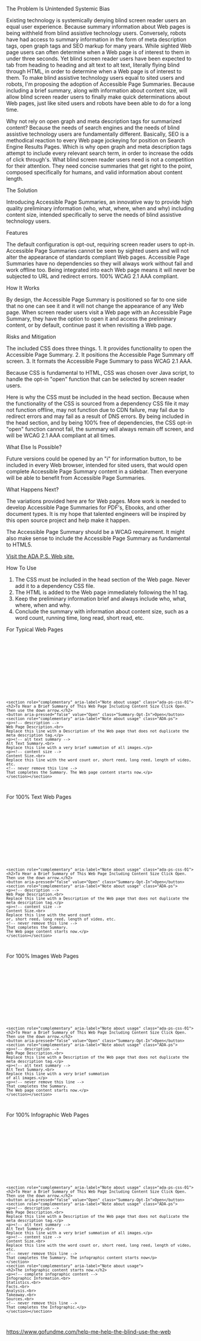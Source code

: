 The Problem Is Unintended Systemic Bias

Existing technology is systemically denying blind screen reader users an equal user experience. Because summary information about Web pages is being withheld from blind assistive technology users. Conversely, robots have had access to summary information in the form of meta description tags, open graph tags and SEO markup for many years. While sighted Web page users can often determine when a Web page is of interest to them in under three seconds. Yet blind screen reader users have been expected to tab from heading to heading and alt text to alt text, literally flying blind through HTML, in order to determine when a Web page is of interest to them. To make blind assistive technology users equal to sited users and robots, I'm proposing the adoption of Accessible Page Summaries. Because including a brief summary, along with information about content size, will allow blind screen reader users to finally make quick determinations about Web pages, just like sited users and robots have been able to do for a long time.

Why not rely on open graph and meta description tags for summarized content? Because the needs of search engines and the needs of blind assistive technology users are fundamentally different. Basically, SEO is a methodical reaction to every Web page jockeying for position on Search Engine Results Pages. Which is why open graph and meta description tags attempt to include every relevant search term, in order to increase the odds of click through's. What blind screen reader users need is not a competition for their attention. They need concise summaries that get right to the point, composed specifically for humans, and valid information about content length.

The Solution

Introducing Accessible Page Summaries, an innovative way to provide high quality preliminary information (who, what, where, when and why) including content size, intended specifically to serve the needs of blind assistive technology users.

Features

The default configuration is opt-out, requiring screen reader users to opt-in.
Accessible Page Summaries cannot be seen by sighted users and will not alter the appearance of standards compliant Web pages.
Accessible Page Summaries have no dependencies so they will always work without fail and work offline too. Being integrated into each Web page means it will never be subjected to URL and redirect errors.
100% WCAG 2.1 AAA compliant.

How It Works

By design, the Accessible Page Summary is positioned so far to one side that no one can see it and it will not change the appearance of any Web page. When screen reader users visit a Web page with an Accessible Page Summary, they have the option to open it and access the preliminary content, or by default, continue past it when revisiting a Web page.

Risks and Mitigation

The included CSS does three things. 1. It provides functionality to open the Accessible Page Summary. 2. It positions the Accessible Page Summary off screen. 3. It formats the Accessible Page Summary to pass WCAG 2.1 AAA.

Because CSS is fundamental to HTML, CSS was chosen over Java script, to handle the opt-in "open" function that can be selected by screen reader users.

Here is why the CSS must be included in the head section. Because when the functionality of the CSS is sourced from a dependency CSS file it may not function offline, may not function due to CDN failure, may fail due to redirect errors and may fail as a result of DNS errors. By being included in the head section, and by being 100% free of dependencies, the CSS opt-in "open" function cannot fail, the summary will always remain off screen, and will be WCAG 2.1 AAA compliant at all times.

What Else Is Possible?

Future versions could be opened by an "i" for information button, to be included in every Web browser, intended for sited users, that would open complete Accessible Page Summary content in a sidebar. Then everyone will be able to benefit from Accessible Page Summaries.

What Happens Next?

The variations provided here are for Web pages. More work is needed to develop Accessible Page Summaries for PDF's, Ebooks, and other document types. It is my hope that talented engineers will be inspired by this open source project and help make it happen.

The Accessible Page Summary should be a WCAG requirement. It might also make sense to include the Accessible Page Summary as fundamental to HTML5.

<a href="https://stuartmlong.github.io/accessible.page.summaries/">Visit the ADA P.S. Web site.</a>

How To Use

1. The CSS must be included in the head section of the Web page. Never add it to a dependency CSS file.
2. The HTML is added to the Web page immediately following the h1 tag.
3. Keep the preliminary information brief and always include who, what, where, when and why.
4. Conclude the summary with information about content size, such as a word count, running time, long read, short read, etc.

For Typical Web Pages
<code><!-- Accessible Page Summary CSS - BEGIN -->
<style>/* Opt-Out (default) */.ADA-ps {display: none}/* Opt-In (selectable) */.Summary-Opt-In:focus+.ADA-ps {display: block}/* WCAG 2.1 AAA */.ada-ps-css-01 {background: #fff; color: #000;display: inline-block; font-size: 1.5rem; line-height: 150%; margin-left: -3000rem; position: absolute; z-index: 997}</style>
<!-- Accessible Page Summary CSS - END -->
<!-- FOR TYPICAL WEB PAGES - ADA P.S. 1 -->
<!-- Accessible Page Summary - BEGIN -->
<!-- Passed WCAG 2.1 AAA 08/25/2023 -->
    <section role="complementary" aria-label="Note about usage" class="ada-ps-css-01">
    <h2>To Hear a Brief Summary of This Web Page Including Content Size Click Open. Then use the down arrow.</h2>
    <button aria-pressed="false" value="Open" class="Summary-Opt-In">Open</button>
    <section role="complementary" aria-label="Note about usage" class="ADA-ps">
    <p><!-- description -->
    Web Page Description.<br>
    Replace this line with a Description of the Web page that does not duplicate the meta description tag.</p>
    <p><!-- alt text summary -->
    Alt Text Summary.<br>
    Replace this line with a very brief summation of all images.</p>
    <p><!-- content size -->
    Content Size.<br>
    Replace this line with the word count or, short reed, long reed, length of video, etc.
    <!-- never remove this line -->
    That completes the Summary. The Web page content starts now.</p>
    </section></section>
<!-- Accessible Page Summary - END --></code>

For 100% Text Web Pages
<code><!-- Accessible Page Summary CSS - BEGIN -->
<style>/* Opt-Out (default) */.ADA-ps {display: none}/* Opt-In (selectable) */.Summary-Opt-In:focus+.ADA-ps {display: block}/* WCAG 2.1 AAA */.ada-ps-css-01 {background: #fff; color: #000;display: inline-block; font-size: 1.5rem; line-height: 150%; margin-left: -3000rem; position: absolute; z-index: 997}</style>
<!-- Accessible Page Summary CSS - END -->
<!-- FOR 100% TEXT WEB PAGES - ADA P.S. 2 -->
<!-- Accessible Page Summary - BEGIN -->
<!-- Passed WCAG 2.1 AAA 08/25/2023 -->
    <section role="complementary" aria-label="Note about usage" class="ada-ps-css-01">
    <h2>To Hear a Brief Summary of This Web Page Including Content Size Click Open.
    Then use the down arrow.</h2>
    <button aria-pressed="false" value="Open" class="Summary-Opt-In">Open</button>
    <section role="complementary" aria-label="Note about usage" class="ADA-ps">
    <p><!-- description -->
    Web Page Description.<br>
    Replace this line with a Description of the Web page that does not duplicate the meta description tag.</p>
    <p><!-- content size -->
    Content Size.<br>
    Replace this line with the word count
    or, short reed, long reed, length of video, etc.
    <!-- never remove this line -->
    That completes the Summary.
    The Web page content starts now.</p>
    </section></section>
<!-- Accessible Page Summary - END --></code>

For 100% Images Web Pages
<code><!-- Accessible Page Summary CSS - BEGIN -->
<style>/* Opt-Out (default) */.ADA-ps {display: none}/* Opt-In (selectable) */.Summary-Opt-In:focus+.ADA-ps {display: block}/* WCAG 2.1 AAA */.ada-ps-css-01 {background: #fff; color: #000;display: inline-block; font-size: 1.5rem; line-height: 150%; margin-left: -3000rem; position: absolute; z-index: 997}</style>
<!-- Accessible Page Summary CSS - END -->
<!-- FOR 100% IMAGES WEB PAGES - ADA P.S. 3 -->
<!-- Accessible Page Summary - BEGIN -->
<!-- Passed WCAG 2.1 AAA 08/25/2023 -->
    <section role="complementary" aria-label="Note about usage" class="ada-ps-css-01">
    <h2>To Hear a Brief Summary of This Web Page Including Content Size Click Open.
    Then use the down arrow.</h2>
    <button aria-pressed="false" value="Open" class="Summary-Opt-In">Open</button>
    <section role="complementary" aria-label="Note about usage" class="ADA-ps">
    <p><!-- description -->
    Web Page Description.<br>
    Replace this line with a Description of the Web page that does not duplicate the meta description tag.</p>
    <p><!-- alt text summary -->
    Alt Text Summary.<br>
    Replace this line with a very brief summation
    of all images.</p>
    <p><!-- never remove this line -->
    That completes the Summary.
    The Web page content starts now.</p>
    </section></section>
<!-- Accessible Page Summary - END --></code>

For 100% Infographic Web Pages
<code><!-- Accessible Page Summary CSS - BEGIN -->
<style>/* Opt-Out (default) */.ADA-ps {display: none}/* Opt-In (selectable) */.Summary-Opt-In:focus+.ADA-ps {display: block}/* WCAG 2.1 AAA */.ada-ps-css-01 {background: #fff; color: #000;display: inline-block; font-size: 1.5rem; line-height: 150%; margin-left: -3000rem; position: absolute; z-index: 997}</style>
<!-- Accessible Page Summary CSS - END -->
<!-- FOR 100% INFOGRAPHIC WEB PAGES - ADA P.S. 4 -->
<!-- Accessible Page Summary - BEGIN -->
<!-- Passed WCAG 2.1 AAA 08/25/2023 -->
    <section role="complementary" aria-label="Note about usage" class="ada-ps-css-01">
    <h2>To Hear a Brief Summary of This Web Page Including Content Size Click Open. Then use the down arrow.</h2>
    <button aria-pressed="false" value="Open" class="Summary-Opt-In">Open</button>
    <section role="complementary" aria-label="Note about usage" class="ADA-ps">
    <p><!-- description -->
    Web Page Description.<br>
    Replace this line with a Description of the Web page that does not duplicate the meta description tag.</p>
    <p><!-- alt text summary -->
    Alt Text Summary.<br>
    Replace this line with a very brief summation of all images.</p>
    <p><!-- content size -->
    Content Size.<br>
    Replace this line with the word count or, short reed, long reed, length of video, etc.
    <!-- never remove this line -->
    That completes the Summary. The infographic content starts now</p>
    </section>
    <section role="complementary" aria-label="Note about usage">
    <h2>The infographic content starts now.</h2>
    <p><!-- complete infographic content -->
    Infographic Information.<br>
    Statistics.<br>
    Facts.<br>
    Analysis.<br>
    Takeaway.<br>
    Sources.<br>
    <!-- never remove this line -->
    That completes the Infographic.</p>
    </section></section>
<!-- Accessible Page Summary - END --></code>

https://www.gofundme.com/help-me-help-the-blind-use-the-web
